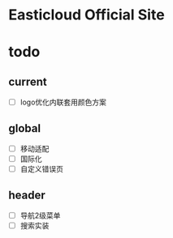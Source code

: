 # Easticloud Official Site

# todo

## current
- [ ] logo优化内联套用颜色方案

## global
- [ ] 移动适配
- [ ] 国际化
- [ ] 自定义错误页

## header
- [ ] 导航2级菜单
- [ ] 搜索实装

